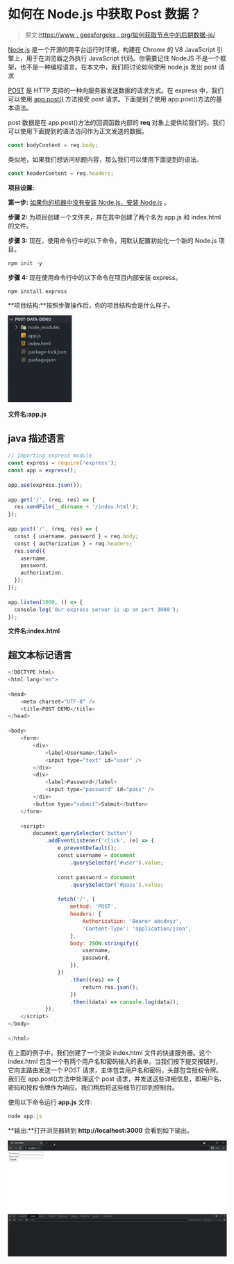 # 如何在 Node.js 中获取 Post 数据？

> 原文:[https://www . geesforgeks . org/如何获取节点中的后期数据-js/](https://www.geeksforgeeks.org/how-to-get-post-data-in-node-js/)

[Node.js](https://www.geeksforgeeks.org/nodejs-tutorials/) 是一个开源的跨平台运行时环境，构建在 Chrome 的 V8 JavaScript 引擎上，用于在浏览器之外执行 JavaScript 代码。你需要记住 NodeJS 不是一个框架，也不是一种编程语言。在本文中，我们将讨论如何使用 node.js 发出 post 请求

[POST](https://www.geeksforgeeks.org/how-http-post-request-work-in-node-js/) 是 HTTP 支持的一种向服务器发送数据的请求方式。在 express 中，我们可以使用 [app.post()](https://www.geeksforgeeks.org/express-js-app-post-function/) 方法接受 post 请求。下面提到了使用 app.post()方法的基本语法。

post 数据是在 app.post()方法的回调函数内部的 **req** 对象上提供给我们的。我们可以使用下面提到的语法访问作为正文发送的数据。

```js
const bodyContent = req.body;
```

类似地，如果我们想访问标题内容，那么我们可以使用下面提到的语法。

```js
const headerContent = req.headers;
```

**项目设置:**

**第一步:** [如果你的机器中没有安装 Node.js，安装 Node.js](https://www.geeksforgeeks.org/installation-of-node-js-on-windows/) 。

**步骤 2:** 为项目创建一个文件夹，并在其中创建了两个名为 app.js 和 index.html 的文件。

**步骤 3:** 现在，使用命令行中的以下命令，用默认配置初始化一个新的 Node.js 项目。

```js
npm init -y
```

**步骤 4:** 现在使用命令行中的以下命令在项目内部安装 express。

```js
npm install express
```

**项目结构:**按照步骤操作后，你的项目结构会是什么样子。

![](img/27cc556610a95b4e4b0539614883a929.png)

**文件名:app.js**

## java 描述语言

```js
// Importing express module
const express = require('express');
const app = express();

app.use(express.json());

app.get('/', (req, res) => {
  res.sendFile(__dirname + '/index.html');
});

app.post('/', (req, res) => {
  const { username, password } = req.body;
  const { authorization } = req.headers;
  res.send({
    username,
    password,
    authorization,
  });
});

app.listen(3000, () => {
  console.log('Our express server is up on port 3000');
});
```

**文件名:index.html**

## 超文本标记语言

```js
<!DOCTYPE html>
<html lang="en">

<head>
    <meta charset="UTF-8" />
    <title>POST DEMO</title>
</head>

<body>
    <form>
        <div>
            <label>Username</label>
            <input type="text" id="user" />
        </div>
        <div>
            <label>Password</label>
            <input type="password" id="pass" />
        </div>
        <button type="submit">Submit</button>
    </form>

    <script>
        document.querySelector('button')
            .addEventListener('click', (e) => {
                e.preventDefault();
                const username = document
                    .querySelector('#user').value;

                const password = document
                    .querySelector('#pass').value;

                fetch('/', {
                    method: 'POST',
                    headers: {
                        Authorization: 'Bearer abcdxyz',
                        'Content-Type': 'application/json',
                    },
                    body: JSON.stringify({
                        username,
                        password,
                    }),
                })
                    .then((res) => {
                        return res.json();
                    })
                    .then((data) => console.log(data));
            });
    </script>
</body>

</html>
```

在上面的例子中，我们创建了一个渲染 index.html 文件的快速服务器。这个 index.html 包含一个有两个用户名和密码输入的表单。当我们按下提交按钮时，它向主路由发送一个 POST 请求，主体包含用户名和密码，头部包含授权令牌。我们在 app.post()方法中处理这个 post 请求，并发送这些详细信息，即用户名、密码和授权令牌作为响应。我们稍后将这些细节打印到控制台。

使用以下命令运行 **app.js** 文件:

```js
node app.js
```

**输出:**打开浏览器转到 **http://localhost:3000** 会看到如下输出。

![](img/450cd59f5dbc59373d742a713a4da6e2.png)